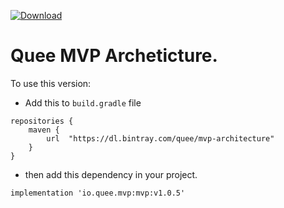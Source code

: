 [ ![Download](https://api.bintray.com/packages/quee/mvp-architecture/mvp/images/download.svg?version=v1.0.5) ](https://bintray.com/quee/mvp-architecture/mvp/v1.0.5/link)
# Quee MVP Archeticture.
To use this version:
- Add this to `build.gradle` file
```
repositories {
	maven {
		url  "https://dl.bintray.com/quee/mvp-architecture"
	}
}
```
- then add this dependency in your project.
```
implementation 'io.quee.mvp:mvp:v1.0.5'
```
